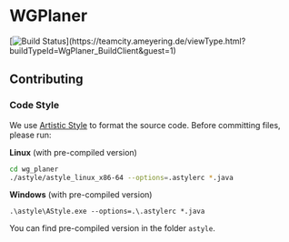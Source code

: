# WGPlaner

[![Build Status](https://teamcity.ameyering.de/app/rest/builds/buildType:(id:WgPlaner_BuildClient)/statusIcon)](https://teamcity.ameyering.de/viewType.html?buildTypeId=WgPlaner_BuildClient&guest=1)

## Contributing
### Code Style
We use [Artistic Style](http://astyle.sourceforge.net/) to format the source code. Before committing files, please run:

**Linux** (with pre-compiled version)
```bash
cd wg_planer
./astyle/astyle_linux_x86-64 --options=.astylerc *.java
```

**Windows** (with pre-compiled version)
```
.\astyle\AStyle.exe --options=.\.astylerc *.java 
```

You can find pre-compiled version in the folder `astyle`.
